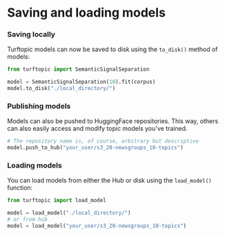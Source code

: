 # Saving and loading models

### Saving locally

Turftopic models can now be saved to disk using the `to_disk()` method of models:

```python
from turftopic import SemanticSignalSeparation

model = SemanticSignalSeparation(10).fit(corpus)
model.to_disk("./local_directory/")
```

### Publishing models

Models can also be pushed to HuggingFace repositories.
This way, others can also easily access and modify topic models you've trained.

```python
# The repository name is, of course, arbitrary but descriptive
model.push_to_hub("your_user/s3_20-newsgroups_10-topics")
```

### Loading models

You can load models from either the Hub or disk using the `load_model()` function:

```python
from turftopic import load_model

model = load_model("./local_directory/")
# or from hub
model = load_model("your_user/s3_20-newsgroups_10-topics")
```
